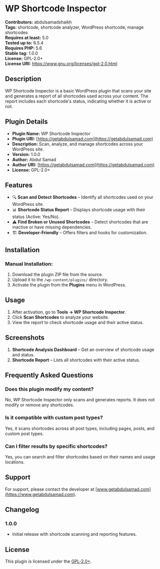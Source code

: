 # WP Shortcode Inspector

**Contributors:** abdulsamadshaikh  
**Tags:** shortcode, shortcode analyzer, WordPress shortcode, manage shortcodes  
**Requires at least:** 5.0  
**Tested up to:** 6.5.4  
**Requires PHP:** 5.6  
**Stable tag:** 1.0.0  
**License:** GPL-2.0+  
**License URI:** https://www.gnu.org/licenses/gpl-2.0.html  

## Description

WP Shortcode Inspector is a basic WordPress plugin that scans your site and generates a report of all shortcodes used across your content. The report includes each shortcode's status, indicating whether it is active or not.

## Plugin Details

- **Plugin Name:** WP Shortcode Inspector
- **Plugin URI:** [https://getabdulsamad.com](https://getabdulsamad.com)
- **Description:** Scan, analyze, and manage shortcodes across your WordPress site.
- **Version:** 1.0.0
- **Author:** Abdul Samad
- **Author URI:** [https://getabdulsamad.com](https://getabdulsamad.com)
- **License:** GPL-2.0+

## Features

- 🔍 **Scan and Detect Shortcodes** – Identify all shortcodes used on your WordPress site.
- 📊 **Shortcode Status Report** – Displays shortcode usage with their status (Active: Yes/No).
- ⚠️ **Find Broken or Unused Shortcodes** – Detect shortcodes that are inactive or have missing dependencies.
- 🏗 **Developer-Friendly** – Offers filters and hooks for customization.

## Installation

### Manual Installation:
1. Download the plugin ZIP file from the source.
2. Upload it to the `/wp-content/plugins/` directory.
3. Activate the plugin from the **Plugins** menu in WordPress.

## Usage

1. After activation, go to **Tools → WP Shortcode Inspector**.
2. Click **Scan Shortcodes** to analyze your website.
3. View the report to check shortcode usage and their active status.

## Screenshots

1. **Shortcode Analysis Dashboard** – Get an overview of shortcode usage and status.
2. **Shortcode Report** – Lists all shortcodes with their active status.

## Frequently Asked Questions

### Does this plugin modify my content?
No, WP Shortcode Inspector only scans and generates reports. It does not modify or remove any shortcodes.

### Is it compatible with custom post types?
Yes, it scans shortcodes across all post types, including pages, posts, and custom post types.

### Can I filter results by specific shortcodes?
Yes, you can search and filter shortcodes based on their names and usage locations.

## Support
For support, please contact the developer at [www.getabdulsamad.com](https://www.getabdulsamad.com).

## Changelog

### 1.0.0
- Initial release with shortcode scanning and reporting features.

## License

This plugin is licensed under the [GPL-2.0+](https://www.gnu.org/licenses/gpl-2.0.html).